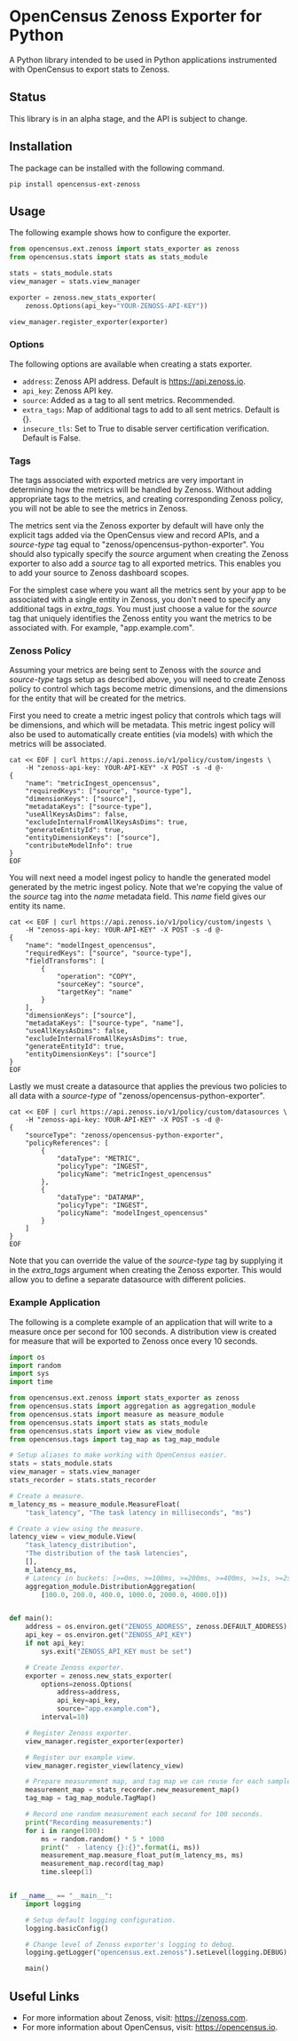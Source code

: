 # OpenCensus Zenoss Exporter for Python

A Python library intended to be used in Python applications instrumented with
OpenCensus to export stats to Zenoss.

## Status

This library is in an alpha stage, and the API is subject to change.

## Installation

The package can be installed with the following command.

```shell script
pip install opencensus-ext-zenoss
```

## Usage

The following example shows how to configure the exporter.

```python
from opencensus.ext.zenoss import stats_exporter as zenoss
from opencensus.stats import stats as stats_module

stats = stats_module.stats
view_manager = stats.view_manager

exporter = zenoss.new_stats_exporter(
    zenoss.Options(api_key="YOUR-ZENOSS-API-KEY"))

view_manager.register_exporter(exporter)
```

### Options

The following options are available when creating a stats exporter.

* `address`: Zenoss API address. Default is https://api.zenoss.io.
* `api_key`: Zenoss API key.
* `source`: Added as a tag to all sent metrics. Recommended.
* `extra_tags`: Map of additional tags to add to all sent metrics. Default is {}.
* `insecure_tls`: Set to True to disable server certification verification. Default is False.

### Tags

The tags associated with exported metrics are very important in determining how
the metrics will be handled by Zenoss. Without adding appropriate tags to the
metrics, and creating corresponding Zenoss policy, you will not be able to see
the metrics in Zenoss.

The metrics sent via the Zenoss exporter by default will have only the explicit
tags added via the OpenCensus view and record APIs, and a _source-type_ tag
equal to "zenoss/opencensus-python-exporter". You should also typically specify
the _source_ argument when creating the Zenoss exporter to also add a _source_
tag to all exported metrics. This enables you to add your source to Zenoss
dashboard scopes.

For the simplest case where you want all the metrics sent by your app to be
associated with a single entity in Zenoss, you don't need to specify any
additional tags in _extra_tags_. You must just choose a value for the _source_
tag that uniquely identifies the Zenoss entity you want the metrics to be
associated with. For example, "app.example.com".

### Zenoss Policy

Assuming your metrics are being sent to Zenoss with the _source_ and
_source-type_ tags setup as described above, you will need to create Zenoss
policy to control which tags become metric dimensions, and the dimensions for
the entity that will be created for the metrics.

First you need to create a metric ingest policy that controls which tags will
be dimensions, and which will be metadata. This metric ingest policy will also
be used to automatically create entities (via models) with which the metrics
will be associated.

```shell script
cat << EOF | curl https://api.zenoss.io/v1/policy/custom/ingests \
    -H "zenoss-api-key: YOUR-API-KEY" -X POST -s -d @-
{
    "name": "metricIngest_opencensus",
    "requiredKeys": ["source", "source-type"],
    "dimensionKeys": ["source"],
    "metadataKeys": ["source-type"],
    "useAllKeysAsDims": false,
    "excludeInternalFromAllKeysAsDims": true,
    "generateEntityId": true,
    "entityDimensionKeys": ["source"],
    "contributeModelInfo": true
}
EOF
```

You will next need a model ingest policy to handle the generated model generated
by the metric ingest policy. Note that we're copying the value of the _source_
tag into the _name_ metadata field. This _name_ field gives our entity its name.

```shell script
cat << EOF | curl https://api.zenoss.io/v1/policy/custom/ingests \
    -H "zenoss-api-key: YOUR-API-KEY" -X POST -s -d @-
{
    "name": "modelIngest_opencensus",
    "requiredKeys": ["source", "source-type"],
    "fieldTransforms": [
        {
            "operation": "COPY",
            "sourceKey": "source",
            "targetKey": "name"
        }
    ],
    "dimensionKeys": ["source"],
    "metadataKeys": ["source-type", "name"],
    "useAllKeysAsDims": false,
    "excludeInternalFromAllKeysAsDims": true,
    "generateEntityId": true,
    "entityDimensionKeys": ["source"]
}
EOF
```

Lastly we must create a datasource that applies the previous two policies to
all data with a _source-type_ of "zenoss/opencensus-python-exporter".

```shell script
cat << EOF | curl https://api.zenoss.io/v1/policy/custom/datasources \
    -H "zenoss-api-key: YOUR-API-KEY" -X POST -s -d @-
{
    "sourceType": "zenoss/opencensus-python-exporter",
    "policyReferences": [
        {
            "dataType": "METRIC",
            "policyType": "INGEST",
            "policyName": "metricIngest_opencensus"
        },
        {
            "dataType": "DATAMAP",
            "policyType": "INGEST",
            "policyName": "modelIngest_opencensus"
        }
    ]
}
EOF
```

Note that you can override the value of the _source-type_ tag by supplying it
in the _extra_tags_ argument when creating the Zenoss exporter. This would allow
you to define a separate datasource with different policies.

### Example Application

The following is a complete example of an application that will write to a
measure once per second for 100 seconds. A distribution view is created for
measure that will be exported to Zenoss once every 10 seconds.

```python
import os
import random
import sys
import time

from opencensus.ext.zenoss import stats_exporter as zenoss
from opencensus.stats import aggregation as aggregation_module
from opencensus.stats import measure as measure_module
from opencensus.stats import stats as stats_module
from opencensus.stats import view as view_module
from opencensus.tags import tag_map as tag_map_module

# Setup aliases to make working with OpenCensus easier.
stats = stats_module.stats
view_manager = stats.view_manager
stats_recorder = stats.stats_recorder

# Create a measure.
m_latency_ms = measure_module.MeasureFloat(
    "task_latency", "The task latency in milliseconds", "ms")

# Create a view using the measure.
latency_view = view_module.View(
    "task_latency_distribution",
    "The distribution of the task latencies",
    [],
    m_latency_ms,
    # Latency in buckets: [>=0ms, >=100ms, >=200ms, >=400ms, >=1s, >=2s, >=4s]
    aggregation_module.DistributionAggregation(
        [100.0, 200.0, 400.0, 1000.0, 2000.0, 4000.0]))


def main():
    address = os.environ.get("ZENOSS_ADDRESS", zenoss.DEFAULT_ADDRESS)
    api_key = os.environ.get("ZENOSS_API_KEY")
    if not api_key:
        sys.exit("ZENOSS_API_KEY must be set")

    # Create Zenoss exporter.
    exporter = zenoss.new_stats_exporter(
        options=zenoss.Options(
            address=address,
            api_key=api_key,
            source="app.example.com"),
        interval=10)

    # Register Zenoss exporter.
    view_manager.register_exporter(exporter)

    # Register our example view.
    view_manager.register_view(latency_view)

    # Prepare measurement map, and tag map we can reuse for each sample.
    measurement_map = stats_recorder.new_measurement_map()
    tag_map = tag_map_module.TagMap()

    # Record one random measurement each second for 100 seconds.
    print("Recording measurements:")
    for i in range(100):
        ms = random.random() * 5 * 1000
        print("  - latency {}:{}".format(i, ms))
        measurement_map.measure_float_put(m_latency_ms, ms)
        measurement_map.record(tag_map)
        time.sleep(1)


if __name__ == "__main__":
    import logging

    # Setup default logging configuration.
    logging.basicConfig()

    # Change level of Zenoss exporter's logging to debug.
    logging.getLogger("opencensus.ext.zenoss").setLevel(logging.DEBUG)

    main()
```

## Useful Links

* For more information about Zenoss, visit: <https://zenoss.com>.
* For more information about OpenCensus, visit: <https://opencensus.io>.
